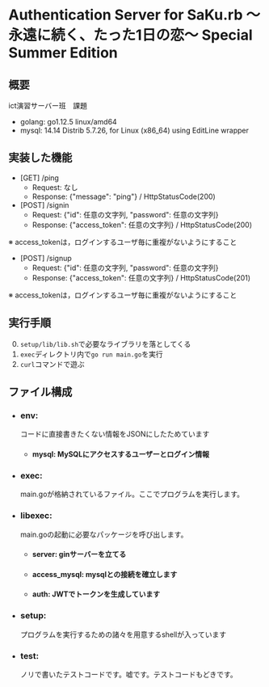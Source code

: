# Authentication Server for SaKu.rb 〜永遠に続く、たった1日の恋〜 Special Summer Edition
## 概要
ict演習サーバー班　課題  
- golang: go1.12.5 linux/amd64
- mysql: 14.14 Distrib 5.7.26, for Linux (x86_64) using  EditLine wrapper
## 実装した機能
- [GET] /ping  
  - Request: なし  
  - Response: {"message": "ping"} / HttpStatusCode(200)
- [POST] /signin
  - Request: {"id": 任意の文字列, "password": 任意の文字列}
  - Response: {"access_token": 任意の文字列} / HttpStatusCode(200)  

※ access_tokenは，ログインするユーザ毎に重複がないようにすること
- [POST] /signup
  - Request: {"id": 任意の文字列, "password": 任意の文字列}
  - Response: {"access_token": 任意の文字列} / HttpStatusCode(201)  

※ access_tokenは，ログインするユーザ毎に重複がないようにすること

## 実行手順
0. `setup/lib/lib.sh`で必要なライブラリを落としてくる
1. `exec`ディレクトリ内で`go run main.go`を実行
2. `curl`コマンドで遊ぶ

## ファイル構成
- ### env: 
  コードに直接書きたくない情報をJSONにしたためています  
  - #### mysql: MySQLにアクセスするユーザーとログイン情報
- ### exec: 
  main.goが格納されているファイル。ここでプログラムを実行します。
- ### libexec: 
  main.goの起動に必要なパッケージを呼び出します。
  - #### server: ginサーバーを立てる
  - #### access_mysql: mysqlとの接続を確立します
  - #### auth: JWTでトークンを生成しています
- ### setup: 
  プログラムを実行するための諸々を用意するshellが入っています
- ### test: 
  ノリで書いたテストコードです。嘘です。テストコードもどきです。

